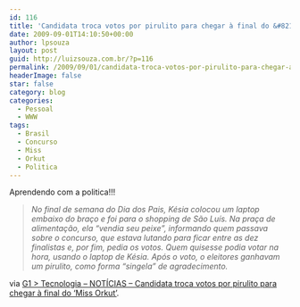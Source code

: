 ```yaml
---
id: 116
title: 'Candidata troca votos por pirulito para chegar à final do &#8216;Miss Orkut&#8217;'
date: 2009-09-01T14:10:50+00:00
author: lpsouza
layout: post
guid: http://luizsouza.com.br/?p=116
permalink: /2009/09/01/candidata-troca-votos-por-pirulito-para-chegar-a-final-do-miss-orkut/
headerImage: false
star: false
category: blog
categories:
  - Pessoal
  - WWW
tags:
  - Brasil
  - Concurso
  - Miss
  - Orkut
  - Politica
---
```

Aprendendo com a politica!!!

> _No final de semana do Dia dos Pais, Késia colocou um laptop embaixo do braço e foi para o shopping de São Luís. Na praça de alimentação, ela &#8220;vendia seu peixe&#8221;, informando quem passava sobre o concurso, que estava lutando para ficar entre as dez finalistas e, por fim, pedia os votos. Quem quisesse podia votar na hora, usando o laptop de Késia. Após o voto, o eleitores ganhavam um pirulito, como forma &#8220;singela&#8221; de agradecimento._

via [G1 > Tecnologia &#8211; NOTÍCIAS &#8211; Candidata troca votos por pirulito para chegar à final do &#8216;Miss Orkut&#8217;](http://g1.globo.com/Noticias/Tecnologia/0,,MUL1288191-6174,00.html).